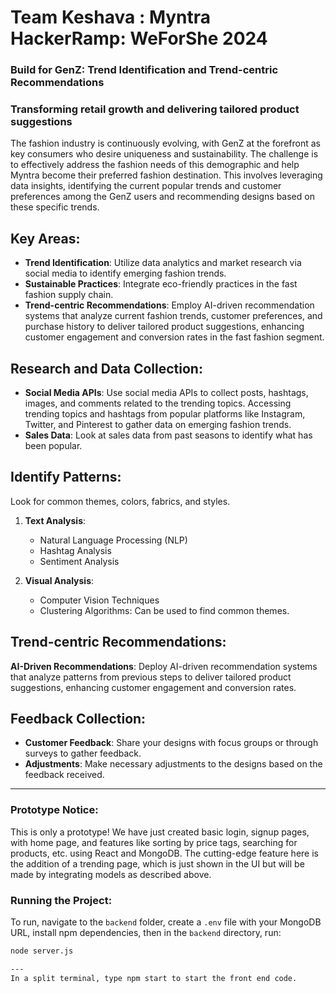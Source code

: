 # Team Keshava : Myntra HackerRamp: WeForShe 2024

### Build for GenZ: Trend Identification and Trend-centric Recommendations

### Transforming retail growth and delivering tailored product suggestions

The fashion industry is continuously evolving, with GenZ at the forefront as key consumers who desire uniqueness and sustainability. The challenge is to effectively address the fashion needs of this demographic and help Myntra become their preferred fashion destination. This involves leveraging data insights, identifying the current popular trends and customer preferences among the GenZ users and recommending designs based on these specific trends.

## Key Areas:
- **Trend Identification**: Utilize data analytics and market research via social media to identify emerging fashion trends.
- **Sustainable Practices**: Integrate eco-friendly practices in the fast fashion supply chain.
- **Trend-centric Recommendations**: Employ AI-driven recommendation systems that analyze current fashion trends, customer preferences, and purchase history to deliver tailored product suggestions, enhancing customer engagement and conversion rates in the fast fashion segment.

## Research and Data Collection:
- **Social Media APIs**: Use social media APIs to collect posts, hashtags, images, and comments related to the trending topics. Accessing trending topics and hashtags from popular platforms like Instagram, Twitter, and Pinterest to gather data on emerging fashion trends.
- **Sales Data**: Look at sales data from past seasons to identify what has been popular.

## Identify Patterns:
Look for common themes, colors, fabrics, and styles.

1. **Text Analysis**:
   - Natural Language Processing (NLP)
   - Hashtag Analysis
   - Sentiment Analysis

2. **Visual Analysis**:
   - Computer Vision Techniques
   - Clustering Algorithms: Can be used to find common themes.
     
## Trend-centric Recommendations:
**AI-Driven Recommendations**: Deploy AI-driven recommendation systems that analyze patterns from previous steps to deliver tailored product suggestions, enhancing customer engagement and conversion rates.

## Feedback Collection:
- **Customer Feedback**: Share your designs with focus groups or through surveys to gather feedback.
- **Adjustments**: Make necessary adjustments to the designs based on the feedback received.

---

### Prototype Notice:
This is only a prototype! We have just created basic login, signup pages, with home page, and features like sorting by price tags, searching for products, etc. using React and MongoDB. The cutting-edge feature here is the addition of a trending page, which is just shown in the UI but will be made by integrating models as described above.

### Running the Project:
To run, navigate to the `backend` folder, create a `.env` file with your MongoDB URL, install npm dependencies, then in the `backend` directory, run:
```sh
node server.js

---
In a split terminal, type npm start to start the front end code.

